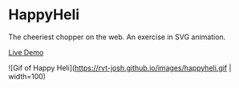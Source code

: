 # HappyHeli
The cheeriest chopper on the web. An exercise in SVG animation.

[Live Demo](https://rvt-josh.github.io/HappyHeli/)

![Gif of Happy Heli](https://rvt-josh.github.io/images/happyheli.gif | width=100)

